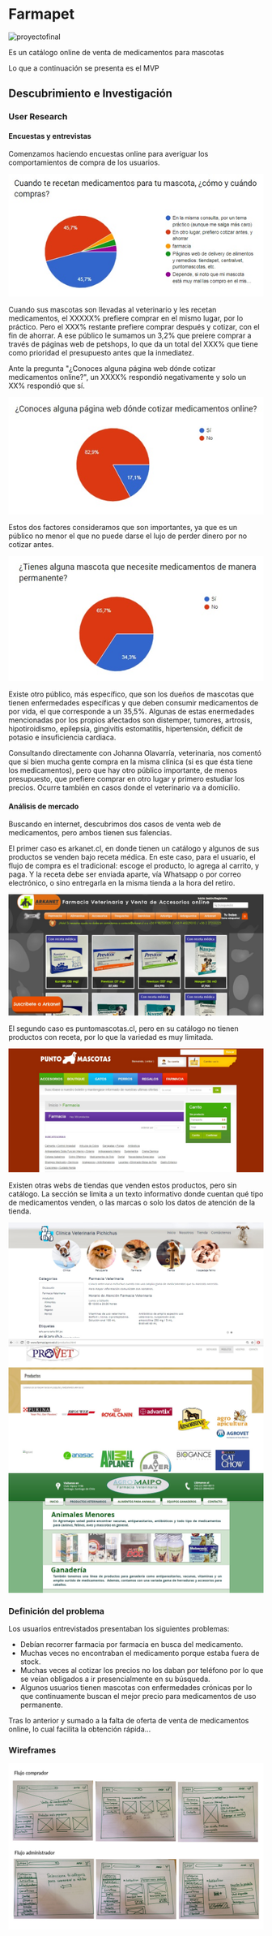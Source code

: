 # Farmapet

![proyectofinal](https://user-images.githubusercontent.com/32287504/38072645-ae20a472-32fd-11e8-9a83-ba7065196f9c.png)

Es un catálogo online de venta de medicamentos para mascotas

Lo que a continuación se presenta es el MVP


## Descubrimiento e Investigación

### User Research
#### Encuestas y entrevistas

Comenzamos haciendo encuestas online para averiguar los comportamientos de compra de los usuarios.

![foto gráfico](img-readme/encuesta-1.jpg)

Cuando sus mascotas son llevadas al veterinario y les recetan medicamentos, el XXXXX% prefiere comprar en el mismo lugar, por lo práctico.
Pero el XXX% restante prefiere comprar después y cotizar, con el fin de ahorrar. A ese público le sumamos un 3,2% que preiere comprar a través de páginas web de petshops, lo que da un total del XXX% que tiene como prioridad el presupuesto antes que la inmediatez.

Ante la pregunta "¿Conoces alguna página web dónde cotizar medicamentos online?", un XXXX% respondió negativamente y solo un XX% respondió que sí.

![foto gráfico](img-readme/encuesta-2.jpg)

Estos dos factores consideramos que son importantes, ya que es un público no menor el que no puede darse el lujo de perder dinero por no cotizar antes. 

![foto gráfico](img-readme/encuesta-4.jpg)

Existe otro público, más específico, que son los dueños de mascotas que tienen enfermedades específicas y que deben consumir medicamentos de por vida, el que corresponde a un 35,5%. Algunas de estas enermedades mencionadas por los propios afectados son distemper, tumores, artrosis, hipotiroidismo, epilepsia, gingivitis estomatitis, hipertensión, déficit de potasio e insuficiencia cardiaca.

Consultando directamente con Johanna Olavarría, veterinaria, nos comentó que si bien mucha gente compra en la misma clínica (si es que ésta tiene los medicamentos), pero que hay otro público importante, de menos presupuesto, que prefiere comprar en otro lugar y primero estudiar los precios. Ocurre también en casos donde el veterinario va a domicilio. 


#### Análisis de mercado

Buscando en internet, descubrimos dos casos de venta web de medicamentos, pero ambos tienen sus falencias.

El primer caso es arkanet.cl, en donde tienen un catálogo y algunos de sus productos se venden bajo receta médica. En este caso, para el usuario, el flujo de compra es el tradicional: escoge el producto, lo agrega al carrito, y paga. Y la receta debe ser enviada aparte, vía Whatsapp o por correo electrónico, o sino entregarla en la misma tienda a la hora del retiro.

![arkanet](img-readme/arkanet.jpg)

El segundo caso es puntomascotas.cl, pero en su catálogo no tienen productos con receta, por lo que la variedad es muy limitada.

![arkanet](img-readme/mercado-puntomascotas.jpg)

Existen otras webs de tiendas que venden estos productos, pero sin catálogo. La sección se limita a un texto informativo donde cuentan qué tipo de medicamentos venden, o las marcas o solo los datos de atención de la tienda.

![pichichus](img-readme/mercado-pichichus.jpg)
![provet](img-readme/mercado-provet.jpg)
![agromaipo](img-readme/mercado-agromaipo.jpg)

### Definición del problema

Los usuarios entrevistados presentaban los siguientes problemas:

* Debían recorrer farmacia por farmacia en busca del medicamento.
* Muchas veces no encontraban el medicamento porque estaba fuera de stock.
* Muchas veces al cotizar los precios no los daban por teléfono por lo que se veían obligados a ir presencialmente en su búsqueda.
* Algunos usuarios tienen mascotas con enfermedades crónicas por lo que continuamente buscan el mejor precio para medicamentos de uso permanente.

Tras lo anterior y sumado a la falta de oferta de venta de medicamentos online, lo cual facilita la obtención rápida...

### Wireframes

![pichichus](img-readme/wireframes.jpg)


